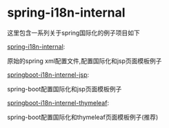 # spring-i18n-internal
这里包含一系列关于spring国际化的例子项目如下

[spring-i18n-internal](spring-i18n-internal):

原始的spring xml配置文件,配置国际化和jsp页面模板例子


[springboot-i18n-internel-jsp](https://github.com/heikehuan/spring-i18n-internal/tree/master/springboot-i18n-internel-jsp):

spring-boot配置国际化和jsp页面模板例子

[springboot-i18n-internel-thymeleaf](https://github.com/heikehuan/spring-i18n-internal/tree/master/springboot-i18n-internel-thymeleaf):

spring-boot配置国际化和thymeleaf页面模板例子(推荐)


